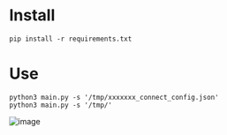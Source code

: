 # Install

```
pip install -r requirements.txt
```

# Use

```
python3 main.py -s '/tmp/xxxxxxx_connect_config.json'
python3 main.py -s '/tmp/'
```

![image](https://github.com/EstamelGG/FinalShellPassMassDecode/assets/46676047/864da5c8-607d-45dc-a42f-7f3a4e413daa)
